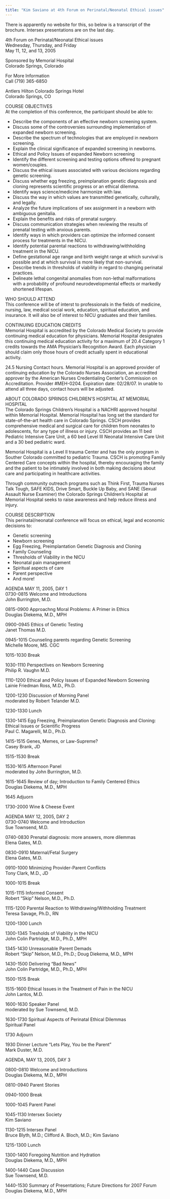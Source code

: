 ```yaml
---
title: "Kim Saviano at 4th Forum on Perinatal/Neonatal Ethical issues"
---
```


<p>There is apparently no website for this, so below is a transcript of the brochure. Intersex presentations are on the last day.  </p>

<p>4th Forum on Perinatal/Neonatal Ethical issues  <br />
Wednesday, Thursday, and Friday  <br />
May 11, 12, and 13, 2005  </p>

<p>Sponsored by Memorial Hospital  <br />
Colorado Springs, Colorado  </p>

<p>For More Information  <br />
Call (719) 365-6850  </p>

<p>Antlers Hilton Colorado Springs Hotel  <br />
Colorado Springs, CO  </p>

<span class="caps">COURSE</span> <span class="caps">OBJECTIVES</span>  
At the completion of this conference, the participant should be able to:  
<ul>
	<li>Describe the components of an effective newborn screening system.</li>
	<li>Discuss some of the controversies surrounding implementation of expanded newborn screening.</li>
	<li>Describe the spectrum of technologies that are employed in newborn screening.</li>
	<li>Explain the clinical significance of expanded screening in newborns.</li>
	<li>Ethical and Policy Issues of expanded Newborn screening</li>
	<li>Identify the different screening and testing options offered to pregnant women/couples.</li>
	<li>Discuss the ethical issues associated with various decisions regarding genetic screening.</li>
	<li>Discuss whether egg freezing, preimplanation genetic diagnosis and cloning represents scientific progress or an ethical dilemma.</li>
	<li>Identify ways science/medicine harmonize with law.</li>
	<li>Discuss the way in which values are transmitted genetically, culturally, and legally.</li>
	<li>Analyze the future implications of sex assignment in a newborn with ambiguous genitalia.</li>
	<li>Explain the benefits and risks of prenatal surgery.</li>
	<li>Discuss communication strategies when reviewing the results of prenatal testing with anxious parents.</li>
	<li>Identify ways in which providers can optimize the informed consent process for treatments in the <span class="caps">NICU</span>.</li>
	<li>Identify potential parental reactions to withdrawing/withholding treatment in the <span class="caps">NICU</span>.</li>
	<li>Define gestational age range and birth weight range at which survival is possible and at which survival is more likely that non-survival.</li>
	<li>Describe trends in thresholds of viability in regard to changing perinatal practices.</li>
	<li>Delineate lethal congenital anomalies from non-lethal malformations with a probability of profound neurodevelopmental effects or markedly shortened lifespan.</li>
</ul>

<p><span class="caps">WHO</span> <span class="caps">SHOULD</span> <span class="caps">ATTEND</span>  <br />
This conference will be of interst to professionals in the fields of medicine, nursing, law, medical social work, education, spiritual education, and insurance. It will also be of interest to <span class="caps">NICU</span> graduates and their families.  </p>

<p><span class="caps">CONTINUING</span> <span class="caps">EDUCATION</span> <span class="caps">CREDITS</span>  <br />
Memorial Hospital is accredited by the Colorado Medical Society to provide continuing medical education for physicians. Memorial Hospital designates this continuing medical education activity for a maximum of 20.4 Category 1 credits towards the <span class="caps">AMA</span> Physician&#8217;s Recognition Award. Each physician should claim only those hours of credit actually spent in educational activity.  </p>

<p>24.5 Nursing Contact hours. Memorial Hospital is an approved provider of continuing education by the Colorado Nurses Association, an accredited approver by the American Nurses Credentialing Center&#8217;s Commission on Accreditation. Provider #MEH-0204. Expiration date: 02/28/07. In unable to attend all three days, contact hours will be adjusted.  </p>

<p><span class="caps">ABOUT</span> <span class="caps">COLORADO</span> <span class="caps">SPRINGS</span> <span class="caps">CHILDREN</span>&#8217;S <span class="caps">HOSPITAL</span> AT <span class="caps">MEMORIAL</span> <span class="caps">HOSPITAL</span>  <br />
The Colorado Springs Children&#8217;s Hospital is a <span class="caps">NACHRI</span> approved hospital within Memorial Hospital. Memorial Hospital has long set the standard for state-of-the-art health care in Colorado Springs. <span class="caps">CSCH</span> provides comprehensive medical and surgical care for children from neonates to adolescents, for any type of illness or injury. <span class="caps">CSCH</span> provides an 11 bed Pediatric Intensive Care Unit, a 60 bed Level <span class="caps">III</span> Neonatal Intensive Care Unit and a 30 bed pediatric ward.  </p>

<p>Memorial Hospital is a Level II trauma Center and has the only program in Souther Colorado committed to pediatric Trauma. <span class="caps">CSCH</span> is promoting Family Centered Care concepts within the hospital, thereby encouraging the family and the patient to be intimately involved in both making decisions about care and participating in healthcare activities.  </p>

<p>Through community outreach programs such as Think First, Trauma Nurses Talk Tough, <span class="caps">SAFE</span> <span class="caps">KIDS</span>, Drive Smart, Buckle Up Baby, and <span class="caps">SANE</span> (Sexual Assault Nurse Examiner) the Colorado Springs Children&#8217;s Hospital at Memorial Hospital seeks to raise awareness and help reduce illness and injury.  </p>

<span class="caps">COURSE</span> <span class="caps">DESCRIPTION</span>  
This perinatal/neonatal conference will focus on ethical, legal and economic decisions to:  
<ul>
	<li>Genetic screening</li>
	<li>Newborn screening</li>
	<li>Egg Freezing, Preimplantation Genetic Diagnosis and Cloning</li>
	<li>Family Counseling</li>
	<li>Thresholds of Viability in the <span class="caps">NICU</span></li>
	<li>Neonatal pain management</li>
	<li>Spiritual aspects of care</li>
	<li>Parent perspective</li>
	<li>And more!</li>
</ul>

<p><span class="caps">AGENDA</span> <span class="caps">MAY</span> 11, 2005, <span class="caps">DAY</span> 1  <br />
0730-0815 Welcome and Introductions  <br />
John Burrington, M.D.  </p>

<p>0815-0900 Approachng Moral Problems: A Primer in Ethics  <br />
Douglas Diekema, M.D., <span class="caps">MPH</span>  </p>

<p>0900-0945 Ethics of Genetic Testing  <br />
Janet Thomas M.D.  </p>

<p>0945-1015 Counseling parents regarding Genetic Screening  <br />
Michelle Moore, MS. <span class="caps">CGC</span>  </p>

<p>1015-1030 Break  </p>

<p>1030-1110 Perspectives on Newborn Screening  <br />
Philip R. Vaughn M.D.  </p>

<p>1110-1200 Ethical and Policy Issues of Expanded Newborn Screening  <br />
Lainie Friedman Ross, M.D., Ph.D.  </p>

<p>1200-1230 Discussion of Morning Panel  <br />
moderated by Robert Telander M.D.  </p>

<p>1230-1330 Lunch  </p>

<p>1330-1415 Egg Freezing, Preimplanation Genetic Diagnosis and Cloning: Ethical Issues or Scientific Progress  <br />
Paul C. Magarelli, M.D., Ph.D.  </p>

<p>1415-1515 Genes, Memes, or Law-Supreme?  <br />
Casey Brank, JD  </p>

<p>1515-1530 Break  </p>

<p>1530-1615 Afternoon Panel  <br />
moderated by John Burrington, M.D.  </p>

<p>1615-1645 Review of day; Introduction to Family Centered Ethics  <br />
Douglas Diekema, M.D., <span class="caps">MPH</span>  </p>

<p>1645 Adjuorn  </p>

<p>1730-2000 Wine &amp; Cheese Event  </p>

<p><span class="caps">AGENDA</span> <span class="caps">MAY</span> 12, 2005, <span class="caps">DAY</span> 2  <br />
0730-0740 Welcome and Introduction  <br />
Sue Townsend, M.D.  </p>

<p>0740-0830 Prenatal diagnosis: more answers, more dilemmas  <br />
Elena Gates, M.D.  </p>

<p>0830-0910 Maternal/Fetal Surgery  <br />
Elena Gates, M.D.  </p>

<p>0910-1000 Minimizing Provider-Parent Conflicts  <br />
Tony Clark, M.D., JD  </p>

<p>1000-1015 Break  </p>

<p>1015-1115 Informed Consent  <br />
Robert &#8220;Skip&#8221; Nelson, M.D., Ph.D.  </p>

<p>1115-1200 Parental Reaction to Withdrawing/Withholding Treatment  <br />
Teresa Savage, Ph.D., RN  </p>

<p>1200-1300 Lunch  </p>

<p>1300-1345 Tresholds of Viability in the <span class="caps">NICU</span>  <br />
John Colin Partridge, M.D., Ph.D., <span class="caps">MPH</span>  </p>

<p>1345-1430 Unreasonable Parent Demads  <br />
Robert &#8220;Skip&#8221; Nelson, M.D., Ph.D.; Doug Diekema, M.D., <span class="caps">MPH</span>  </p>

<p>1430-1500 Delivering &#8220;Bad News&#8221;  <br />
John Colin Partridge, M.D., Ph.D., <span class="caps">MPH</span>  </p>

<p>1500-1515 Break  </p>

<p>1515-1600 Ethical Issues in the Treatment of Pain in the <span class="caps">NICU</span>  <br />
John Lantos, M.D.  </p>

<p>1600-1630 Speaker Panel  <br />
moderated by Sue Townsend, M.D.  </p>

<p>1630-1730 Spiritual Aspects of Perinatal Ethical Dilemmas  <br />
Spiritual Panel  </p>

<p>1730 Adjourn  </p>

<p>1930 Dinner Lecture &#8220;Lets Play, You be the Parent&#8221;  <br />
Mark Duster, M.D.  </p>

<p><span class="caps">AGENDA</span>, <span class="caps">MAY</span> 13, 2005, <span class="caps">DAY</span> 3  </p>

<p>0800-0810 Welcome and Introductions  <br />
Douglas Diekema, M.D., <span class="caps">MPH</span>  </p>

<p>0810-0940 Parent Stories  </p>

<p>0940-1000 Break  </p>

<p>1000-1045 Parent Panel  </p>

<p>1045-1130 Intersex Society  <br />
Kim Saviano  </p>

<p>1130-1215 Intersex Panel  <br />
Bruce Blyth, M.D.; Clifford A. Bloch, M.D.; Kim Saviano  </p>

<p>1215-1300 Lunch  </p>

<p>1300-1400 Foregoing Nutrition and Hydration  <br />
Douglas Diekema, M.D., <span class="caps">MPH</span>  </p>

<p>1400-1440 Case Discussion  <br />
Sue Townsend, M.D.  </p>

<p>1440-1530 Summary of Presentations; Future Directions for 2007 Forum  <br />
Douglas Diekema, M.D., <span class="caps">MPH</span></p>